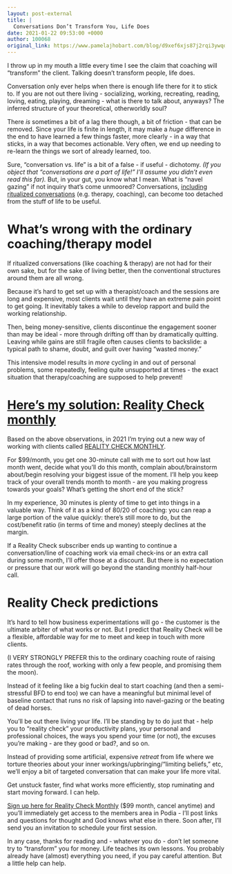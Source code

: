 ```yaml
---
layout: post-external
title: |
  Conversations Don’t Transform You, Life Does
date: 2021-01-22 09:53:00 +0000
author: 100068
original_link: https://www.pamelajhobart.com/blog/d9xef6xjs87j2rqi3ywqqx66umbd0i
---
```


I throw up in my mouth a little every time I see the claim that coaching will “transform” the client. Talking doesn’t transform people, life does.

Conversation only ever helps when there is enough life there for it to stick to. If you are not out there living - socializing, working, recreating, reading, loving, eating, playing, dreaming - what is there to talk about, anyways? The inferred structure of your theoretical, otherworldly soul?

There _is_ sometimes a bit of a lag there though, a bit of friction - that can be removed. Since your life is finite in length, it may make a _huge_ difference in the end to have learned a few things faster, more clearly - in a way that sticks, in a way that becomes actionable. Very often, we end up needing to re-learn the things we sort of already learned, too.

Sure, “conversation vs. life” is a bit of a false - if useful - dichotomy. _(If you object that “conversations are a part of life!” I’ll assume you didn’t even read this far)._ But, in your gut, you know what I mean. What is “navel gazing” if not inquiry that’s come unmoored? Conversations, [including ritualized conversations](#20https://www.pamelajhobart.com/blog/ritualized-conversation) (e.g. therapy, coaching), can become too detached from the stuff of life to be useful.

# What’s wrong with the ordinary coaching/therapy model

If ritualized conversations (like coaching & therapy) are not had for their own sake, but for the sake of living better, then the conventional structures around them are all wrong.

Because it’s hard to get set up with a therapist/coach and the sessions are long and expensive, most clients wait until they have an extreme pain point to get going. It inevitably takes a while to develop rapport and build the working relationship.

Then, being money-sensitive, clients discontinue the engagement sooner than may be ideal - more through drifting off than by dramatically quitting. Leaving while gains are still fragile often causes clients to backslide: a typical path to shame, doubt, and guilt over having “wasted money.”

This intensive model results in _more_ cycling in and out of personal problems, some repeatedly, feeling quite unsupported at times - the exact situation that therapy/coaching are supposed to help prevent!

# [Here’s my solution: Reality Check monthly](https://pamelajhobart.podia.com/reality-check)

Based on the above observations, in 2021 I’m trying out a new way of working with clients called [REALITY CHECK MONTHLY](https://pamelajhobart.podia.com/reality-check).

For $99/month, you get one 30-minute call with me to sort out how last month went, decide what you’ll do this month, complain about/brainstorm about/begin resolving your biggest issue of the moment. I’ll help you keep track of your overall trends month to month - are you making progress towards your goals? What’s getting the short end of the stick?

In my experience, 30 minutes is plenty of time to get into things in a valuable way. Think of it as a kind of 80/20 of coaching: you can reap a large portion of the value quickly: there’s still more to do, but the cost/benefit ratio (in terms of time and money) steeply declines at the margin.

If a Reality Check subscriber ends up wanting to continue a conversation/line of coaching work via email check-ins or an extra call during some month, I’ll offer those at a discount. But there is no expectation or pressure that our work will go beyond the standing monthly half-hour call.

# Reality Check predictions

It’s hard to tell how business experimentations will go - the customer is the ultimate arbiter of what works or not. But I predict that Reality Check will be a flexible, affordable way for me to meet and keep in touch with more clients.

(I VERY STRONGLY PREFER this to the ordinary coaching route of raising rates through the roof, working with only a few people, and promising them the moon).

Instead of it feeling like a big fuckin deal to start coaching (and then a semi-stressful BFD to end too) we can have a meaningful but minimal level of baseline contact that runs no risk of lapsing into navel-gazing or the beating of dead horses.

You’ll be out there living your life. I’ll be standing by to do just that - help you to “reality check” your productivity plans, your personal and professional choices, the ways you spend your time (or not), the excuses you’re making - are they good or bad?, and so on.

Instead of providing some artificial, expensive _retreat_ from life where we torture theories about your inner workings/upbringing/“limiting beliefs,” etc, we’ll enjoy a bit of targeted conversation that can make your life more vital.

Get unstuck faster, find what works more efficiently, stop ruminating and start moving forward. I can help.

[Sign up here for Reality Check Monthly](https://pamelajhobart.podia.com/reality-check) ($99 month, cancel anytime) and you’ll immediately get access to the members area in Podia - I’ll post links and questions for thought and God knows what else in there. Soon after, I’ll send you an invitation to schedule your first session.

In any case, thanks for reading and - whatever you do - don’t let someone try to “transform” you for money. Life teaches its own lessons. You probably already have (almost) everything you need, if you pay careful attention. But a little help can help.
